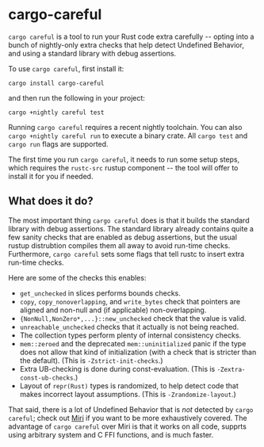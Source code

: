 # cargo-careful

`cargo careful` is a tool to run your Rust code extra carefully -- opting into a bunch of
nightly-only extra checks that help detect Undefined Behavior, and using a standard library with
debug assertions.

To use `cargo careful`, first install it:

```
cargo install cargo-careful
```

and then run the following in your project:

```
cargo +nightly careful test
```

Running `cargo careful` requires a recent nightly toolchain. You can also `cargo +nightly careful
run` to execute a binary crate. All `cargo test` and `cargo run` flags are supported.

The first time you run `cargo careful`, it needs to run some setup steps, which requires the
`rustc-src` rustup component -- the tool will offer to install it for you if needed.

## What does it do?

The most important thing `cargo careful` does is that it builds the standard library with debug
assertions. The standard library already contains quite a few sanity checks that are enabled as
debug assertions, but the usual rustup distrubtion compiles them all away to avoid run-time checks.
Furthermore, `cargo careful` sets some flags that tell rustc to insert extra run-time checks.

Here are some of the checks this enables:

- `get_unchecked` in slices performs bounds checks.
- `copy`, `copy_nonoverlapping`, and `write_bytes` check that pointers are aligned and non-null and
  (if applicable) non-overlapping.
- `{NonNull,NonZero*,...}::new_unchecked` check that the value is valid.
- `unreachable_unchecked` checks that it actually is not being reached.
- The collection types perform plenty of internal consistency checks.
- `mem::zeroed` and the deprecated `mem::uninitialized` panic if the type does not allow that kind
  of initialization (with a check that is stricter than the default). (This is `-Zstrict-init-checks`.)
- Extra UB-checking is done during const-evaluation. (This is `-Zextra-const-ub-checks`.)
- Layout of `repr(Rust)` types is randomized, to help detect code that makes incorrect layout assumptions.
  (This is `-Zrandomize-layout`.)

That said, there is a lot of Undefined Behavior that is *not* detected by `cargo careful`; check out
[Miri](https://github.com/rust-lang/miri) if you want to be more exhaustively covered.
The advantage of `cargo careful` over Miri is that it works on all code, supprts using arbitrary system and C FFI functions, and is much faster.
